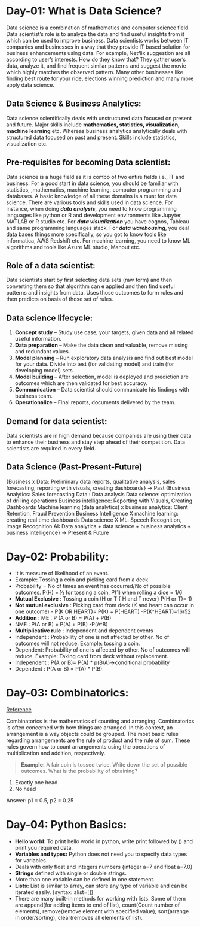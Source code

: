 # Day-01: What is Data Science?
Data science is a combination of mathematics and computer science field. Data scientist’s role is to analyze the data and find useful insights from it which 
can be used to improve business. 
Data scientists works between IT companies and businesses in a way that they provide IT based solution for business enhancements using data.
For example, Netflix suggestion are all according to user’s interests. How do they know that? They gather user’s data, analyze it, and find frequent similar 
patterns and suggest the movie which highly matches the observed pattern. Many other businesses like finding best route for your ride, elections winning 
prediction and many more apply data science. 

## Data Science & Business Analytics:
Data science scientifically deals with unstructured data focused on present and future. Major skills include **mathematics, statistics, visualization, 
machine learning** etc.
Whereas business analytics analytically deals with structured data focused on past and present. Skills include statistics, visualization etc.

## Pre-requisites for becoming Data scientist:
Data science is a huge field as it is combo of two entire fields i.e., IT and business. For a good start in data science, you should be familiar with 
statistics, ,mathematics, machine learning, computer programming and databases. A basic knowledge of all these domains is a must for data science. 
There are various tools and skills used in data science. For instance, when doing ***data analysis***, you need to know programming languages like python or 
R and development environments like Jupyter, MATLAB or R studio etc. For ***data visualization*** you have cognos, Tableau and same programming languages stack. 
For ***data warehousing***, you deal data bases things more specifically, so you got to know tools like informatica, AWS Redshift etc. For machine learning, 
you need to know ML algorithms and tools like Azure ML studio, Mahout etc.

## Role of a data scientist:
Data scientists start by first selecting data sets (raw form) and then converting them so that algorithm can e applied and then find useful patterns and 
insights from data. Uses those outcomes to form rules and then predicts on basis of those set of rules.

## Data science lifecycle:
1.	**Concept study** – Study use case, your targets, given data and all related useful information. 
2.	**Data preparation** – Make the data clean and valuable, remove missing and redundant values.
3.	**Model planning** – Run exploratory data analysis and find out best model for your data. Divide into test (for validating model) and train (for developing 
  	model) sets.
4.	**Model building** – After selection, model is deployed and prediction are outcomes which are then validated for best accuracy. 
5.	**Communication** – Data scientist should communicate his findings with business team.
6.	**Operationalize** – Final reports, documents delivered by the team.

## Demand for data scientist: 
Data scientists are in high demand because companies are using their data to enhance their business and stay step ahead of their competition. 
Data scientists are required in every field. 
 
## Data Science (Past-Present-Future)
{Business x Data: Preliminary data reports, qualitative analysis, sales forecasting, reporting with visuals, creating dashboards} -> Past
{Business Analytics: Sales forecasting
Data : Data analysis
Data science: optimization of drilling operations
Business intelligence: Reporting with Visuals, Creating Dashboards
Machine learning (data analytics) x business analytics: Client Retention, Fraud Prevention
Business Intelligence X machine learning: creating real time dashboards
Data science X ML: Speech Recognition, Image Recognition
AI: Data analytics + data science + business analytics + business intelligence} -> Present & Future

# Day-02: Probability:
-	It is measure of likelihood of an event.
-	Example: Tossing a coin and picking card from a deck
-	Probability = No of times an event has occurred/No of possible outcomes. P(H) = ½ for tossing a coin, P(1) when rolling a dice = 1/6
-	**Mutual Exclusive** : Tossing a coin (H or T { H and T never}   P(H or T)= 1)
-	**Not mutual exclusive** : Picking card from deck (K and heart can occur in one outcome) - P(K OR HEART)= P(K) + P(HEART) -P(K^HEART)=16/52
-	**Addition** : ME : P (A or B) = P(A) + P(B)
-	NME : P(A or B) = P(A) + P(B) -P(A^B) 
-	**Multiplicative rule** : Independent and dependent events
-	Independent : Probability of one is not affected by other. No of outcomes will not reduce. Example: tossing a coin.
-	Dependent: Probability of  one is affected by other. No of outcomes will reduce. Example: Taking card from deck without replacement.
-	Independent : P(A or B)= P(A) * p(B/A)->conditional probability
-	Dependent : P(A or B) = P(A) * P(B)

# Day-03: Combinatorics:

[Reference](https://medium.com/@kirk.borne/data-science-meets-combinatorics-29738280342e)

Combinatorics is the mathematics of counting and arranging. Combinatorics is often concerned with how things are arranged. In this context, an arrangement 
is a way objects could be grouped. The most basic rules regarding arrangements are the rule of product and the rule of sum. These rules govern how to count 
arrangements using the operations of multiplication and addition, respectively.
>**Example:** A fair coin is tossed twice. Write down the set of possible outcomes. What is the probability of obtaining?
1. Exactly one head
2. No head

Answer: p1 =  0.5, p2 =  0.25

# Day-04: Python Basics: 
-	**Hello world:** To print hello world in python, write print followed by () and print you required data.
-	**Variables and types:** Python does not need you to specify data types for variables.
-	Deals with only float and integers numbers {integer a=7 and float a=7.0}
-	**Strings** defined with single or double strings.
-	More than one variable can be defined in one statement.
-	**Lists:** List is similar to array, can store any type of variable and can be iterated easily. {syntax: alist=[]}
-	There are many built-in methods for working with lists. Some of them are append(for adding items to end of list), count(Count number of elements), 
remove(remove element with specified value), sort(arrange in order/sorting), clear(removes all elements of list).
